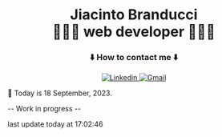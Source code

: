 <h1 align="center">
  <span>Jiacinto Branducci</span><br>
  <span>🧑🏻‍💻 web developer 🧑🏻‍💻</span>
</h1>

<div align="center">
  <h3>⬇️ How to contact me ⬇️ </h3>
  <a href="https://www.linkedin.com/in/jiacinto-branducci/">
      <img src="https://img.shields.io/badge/LinkedIn-0077B5?style=for-the-badge&logo=linkedin&logoColor=white" alt="Linkedin" />
  </a>
  <a href="mailto:j.branducci.pro@gmail.com?subject=Demande%20de%20contact%20via%20GitHub">
      <img src="https://img.shields.io/badge/Gmail-EA4336?style=for-the-badge&logo=gmail&logoColor=white" alt="Gmail" />
  </a>
</div>

📅 Today is 18 September, 2023. 

-- Work in progress --

last update today at 17:02:46 